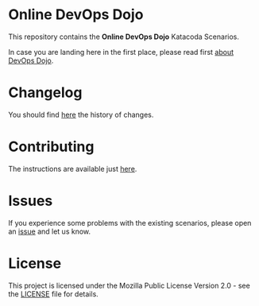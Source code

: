 # Online DevOps Dojo

This repository contains the **Online DevOps Dojo** Katacoda Scenarios.

In case you are landing here in the first place, please read first [about DevOps Dojo](https://github.dxc.com/pages/pberthonneau/about-devops-dojo/).

# Changelog

You should find [here](./CHANGELOG.md) the history of changes.

# Contributing

The instructions are available just [here](./CONTRIBUTING.md). 

# Issues

If you experience some problems with the existing scenarios, please open an [issue](./issues/new) and let us know.

# License

This project is licensed under the Mozilla Public License Version 2.0 - see the [LICENSE](./LICENSE) file for details.